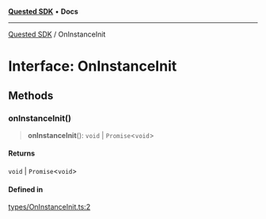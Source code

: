 [**Quested SDK**](../README.md) • **Docs**

***

[Quested SDK](../README.md) / OnInstanceInit

# Interface: OnInstanceInit

## Methods

### onInstanceInit()

> **onInstanceInit**(): `void` \| `Promise`\<`void`\>

#### Returns

`void` \| `Promise`\<`void`\>

#### Defined in

[types/OnInstanceInit.ts:2](https://github.com/Quested-io/QuestedSDK/blob/49b727c26a12b14175ad778bc40a297a85537c78/src/types/OnInstanceInit.ts#L2)
